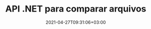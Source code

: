 ---
############################# Static ############################
layout: "product"
date: 2021-04-27T09:31:06+03:00
draft: false

product: "Comparison"
product_tag: "comparison"
platform: ".NET"
platform_tag: "net"

############################# Head ############################
head_title: "API de comparação de documentos C# .NET | Comparar e mesclar PDF Word Excel Web e texto"
head_description: "API de comparação de documentos C# .NET. Compare e mescle PDF Word DOC DOCX, planilha do Excel, PPT, PPTX, HTML, EMLX MSG, VSDX, DXF DWG e formatos de arquivo de imagem."

############################# Header ############################
title: "API .NET para comparar arquivos"
description: "Desenvolva aplicativos usando a API de comparação de documentos .NET para verificar e comparar arquivos em busca de diferenças de conteúdo e estilo."
button:
    enable: true
    icon: "fas fa-arrow-down"
    label: "Baixe a avaliação gratuita"
    link: "https://downloads.groupdocs.com/comparison/net"

############################# SubMenu ############################
submenu:
    enable: true
    
    left:
        img_alt: "GroupDocs.Comparison for .NET"
        image: "https://www.groupdocs.cloud/templates/groupdocs/images/product-logos/groupdocs-comparison-net.png"
        product: "GroupDocs.Comparison"
        platform: ".NET"

    middle:
        button:
            # button loop
            - link: "#overview"
              text: "Visão geral"

            # button loop
            - link: "#features"
              text: "Características"

            # button loop
            - link: "#support"
              text: "Apoiar"

            # button loop
            - link: "https://products.groupdocs.app/comparison"
              text: "Demonstração ao vivo"

            # button loop
            - link: "https://purchase.groupdocs.com/pricing/comparison/net"
              text: "Preços"

    right:
        link_download: "https://downloads.groupdocs.com/comparison"
        link_learn: "https://docs.groupdocs.com/comparison/net/"
        link_buy: "https://purchase.groupdocs.com"

############################# Overview ############################
overview:
    enable: true
    example_image: "/comparison/comparison-example.png"
    content: |
      
    more_overview:
      # more_overview_loop
      - title: "O que é GroupDocs.Comparison for .NET"
        content: "A API GroupDocs.Comparison for .NET é uma solução rápida e confiável, pronta para uso na criação de aplicativos para pesquisar e destacar diferenças entre documentos do mesmo ou de diferentes formatos em C#, ASP.NET ou outras tecnologias relacionadas à plataforma de software .NET."

      # more_overview_loop
      - title: "Formatos Suportados"
        content: "A biblioteca GroupDocs.Comparison suporta a detecção de diferenças no conteúdo e no estilo de texto entre formatos populares de imagens e documentos, como PDF, HTML, Outlook por e-mail, documentos do Microsoft Office Word, planilhas do Excel, apresentações em PowerPoint, OneNote, diagramas do Visio, textos, png , imagens gif e bmp, bem como uma centena de outros formatos."
        
      # more_overview_loop
      - title: "Capacidades de comparação"
        content: "A comparação pode ser realizada para detectar alterações no conteúdo de palavras, parágrafos, tabelas ou gráficos e seus estilos, e fornecerá um documento de comparação que lista um resumo das diferenças, seu número e tipo de pertença. GroupDocs.Comparison for .NET pode extrair facilmente informações básicas sobre o documento de origem, comparar e salvar documentos simples, protegidos por senha e criptografados de vários formatos por meio de um arquivo ou fluxo de dados."
        
      # more_overview_loop
      - title: "Documentação e exemplos"
        content: "Já existe muita documentação sobre o uso da biblioteca Comparison em diferentes plataformas com exemplos de código, então você não precisa pensar muito sobre como trabalhar com GroupDocs.Comparison for .NET API em seu aplicativo."
        
      # more_overview_loop
      - title: "Compatibilidade"
        content: "Você pode usar GroupDocs.Comparison for .NET para criar aplicativos em qualquer ambiente de desenvolvimento orientado à plataforma .NET. É compatível com todas as linguagens baseadas em .NET e oferece suporte a sistemas operacionais populares (Windows, Linux, MacOS) nos quais você pode instalar estruturas Mono ou .NET (incluindo .NET Core)."
    examples:
      enable: true
      
    more_feature:
      # more_feature_loop
      - title: "Compare facilmente documentos usando a API .NET"
        content: |
          A API GroupDocs.Comparison for .NET oferece uma maneira fácil e eficiente de comparar seus arquivos. A seguir está um exemplo que mostra como comparar dois documentos DOCX usando C#:  

          ```cs
          // Arquivos de origem e de destino a serem comparados
          string source = @"source.docx";
          string target = @"target.docx";
          Comparer comparer = new Comparer();
          // Compare dois documentos
          ICompareResult result = comparer.Compare(source, target, new ComparisonSettings());
          ```
      # more_feature_loop
      - title: "Escolha o nível de detalhe para comparação"
        content: "Com GroupDocs.Comparison for .NET você pode especificar até que ponto deseja que os documentos sejam comparados. Você pode escolher entre baixo (comparar texto palavra por palavra com precisão para grade de imagem = 50), médio (comparar texto caractere por caractere com precisão para grade de imagem = 100) ou alto (comparar texto caractere por caractere com precisão para grade de imagem = 150)."

      # more_feature_loop
      - title: "Suporte para comparação de estilos de texto"
        content: |
          GroupDocs.Comparison for .NET oferece recurso para comparar estilos de texto.  

          Enquanto palavras e caracteres de documentos estão sendo comparados, o nome da fonte, o tamanho da fonte, a cor da fonte, o estilo da fonte (negrito, itálico, sublinhado, versalete, hiperlink) e a cor do sublinhado (se aplicável) podem ser comparados para encontrar diferenças.  

          Ao comparar parágrafos, você pode comparar estilos como alinhamento de parágrafo, recuo (recuo à esquerda, recuo à direita), espaçamento de parágrafo (espaço depois, espaço antes), recuo da primeira linha e espaçamento entre linhas.  

          GroupDocs.Comparison for .NET também oferece suporte à comparação de outras seções de uma página, quando aplicável, como distância do rodapé, altura e orientação da página, margens (esquerda, direita, superior e inferior), largura da linha da borda e cor da borda.  
      
    tabs:
      enable: true
      
      ## TAB ONE ##
      tab_one:
        description: |
          A seguir está uma visão geral do GroupDocs.Comparison for .NET:
      
        right:
          enable: true
          icon: "fab fa-html5"
          title: "Visão geral"
          content: |
            * Comparação de documentos
            * Comparação de arquivos HTML
            * Comparação de PDFs
            * Comparação de diagramas
            * Compare o conteúdo do arquivo
            * Compare estilos de texto
      
      ## TAB TWO ##
      tab_two:
        description: |
          O GroupDocs.Comparison for .NET é compatível com todos os [formatos de arquivo de documentos](https://docs.groupdocs.com/comparison/net/supported-document-formats/) populares, incluindo: Microsoft Office, PDF, imagens e muitos outros .
        left:
          enable: true
          table:
            # table loop
            - title: "Microsoft Office"
              content: |
                * **Word:** [DOC](https://products.groupdocs.com/comparison/net/doc/), [DOCX](https://products.groupdocs.com/comparison/net/docx/), [DOCM](https://products.groupdocs.com/comparison/net/docm/), [DOT](https://products.groupdocs.com/comparison/net/dot/), [DOTX](https://products.groupdocs.com/comparison/net/dotx/), [DOTM](https://products.groupdocs.com/comparison/net/dotm/), [RTF](https://products.groupdocs.com/comparison/net/rtf/), [TXT](https://products.groupdocs.com/comparison/net/txt/)
                * **Excel:** [XLS](https://products.groupdocs.com/comparison/net/xls/), [XLSX](https://products.groupdocs.com/comparison/net/xlsx/), [XLSM](https://products.groupdocs.com/comparison/net/xlsm/), [XLSB](https://products.groupdocs.com/comparison/net/xlsb/), [XLTM](https://products.groupdocs.com/comparison/net/xltm/), [XLT](https://products.groupdocs.com/comparison/net/xlt/), [XLTM](https://products.groupdocs.com/comparison/net/xltm/), [XLTX](https://products.groupdocs.com/comparison/net/xltx/), [XLAM](https://products.groupdocs.com/comparison/net/xlam/), [SXC](https://products.groupdocs.com/comparison/net/sxc/), [SpreadsheetML](https://products.groupdocs.com/comparison/net/xml/)
                * **PowerPoint:** [PPT](https://products.groupdocs.com/comparison/net/ppt/), [PPTX](https://products.groupdocs.com/comparison/net/pptx/), [PPS](https://products.groupdocs.com/comparison/net/pps/), [PPSX](https://products.groupdocs.com/comparison/net/ppsx/), [PPSM](https://products.groupdocs.com/comparison/net/ppsm/), [POT](https://products.groupdocs.com/comparison/net/pot/), [POTM](https://products.groupdocs.com/comparison/net/potm/), [POTX](https://products.groupdocs.com/comparison/net/potx/), [PPTM](https://products.groupdocs.com/comparison/net/pptm/)
                * **Visio:** [VSD](https://products.groupdocs.com/comparison/net/vsd/), [VDX](https://products.groupdocs.com/comparison/net/vdx/), [VSS](https://products.groupdocs.com/comparison/net/vss/), [VSSX](https://products.groupdocs.com/comparison/net/vssx/), [VSX](https://products.groupdocs.com/comparison/net/vsx/), [VST](https://products.groupdocs.com/comparison/net/vst/), [VSTX](https://products.groupdocs.com/comparison/net/vstx/), [VTX](https://products.groupdocs.com/comparison/net/vtx/), [VSDX](https://products.groupdocs.com/comparison/net/vsdx/), [VDW](https://products.groupdocs.com/comparison/net/vdw/), [VSTM](https://products.groupdocs.com/comparison/net/vstm/), [VSSM](https://products.groupdocs.com/comparison/net/vssm/), [VSDM](https://products.groupdocs.com/comparison/net/vsdm/)
                * **Outlook:** [MSG](https://products.groupdocs.com/comparison/net/msg/), [EML](https://products.groupdocs.com/comparison/net/eml/), [EMLX](https://products.groupdocs.com/comparison/net/emlx/), [PST](https://products.groupdocs.com/comparison/net/pst/), [OST](https://products.groupdocs.com/comparison/net/ost/)
                * **OneNote:** [ONE](https://products.groupdocs.com/comparison/net/one/)

        right:
          enable: true
          table:
            # table loop
            - title: "Outros formatos"
              content: |
                * **Linguagens de programação**: [CS](https://products.groupdocs.com/comparison/net/cs/), [Java](https://products.groupdocs.com/comparison/net/java/), [CPP](https://products.groupdocs.com/comparison/net/cpp/), [JS](https://products.groupdocs.com/comparison/net/js/), [PY](https://products.groupdocs.com/comparison/net/py/), [RB](https://products.groupdocs.com/comparison/net/rb/), [PL](https://products.groupdocs.com/comparison/net/pl/), [ASM](https://products.groupdocs.com/comparison/net/asm/), [GROOVY](https://products.groupdocs.com/comparison/net/groovy/), [JSON](https://products.groupdocs.com/comparison/net/json/), [PHP](https://products.groupdocs.com/comparison/net/php/), [SQL](https://products.groupdocs.com/comparison/net/sql/), [LOG](https://products.groupdocs.com/comparison/net/log/), [DIFF](https://products.groupdocs.com/comparison/net/diff/), [LESS](https://products.groupdocs.com/comparison/net/less/), [SCALA](https://products.groupdocs.com/comparison/net/scala/)
                * **OpenDocument**: [ODT](https://products.groupdocs.com/comparison/net/odt/), [OTT](https://products.groupdocs.com/comparison/net/ott/), [ODS](https://products.groupdocs.com/comparison/net/ods/), [ODP](https://products.groupdocs.com/comparison/net/odp/), [OTP](https://products.groupdocs.com/comparison/net/otp/)
                * **Portable**: [PDF](https://products.groupdocs.com/comparison/net/pdf/), [MOBI](https://products.groupdocs.com/comparison/net/mobi/)
                * **AutoCAD**: [DXF](https://products.groupdocs.com/comparison/net/dxf/), [DWG](https://products.groupdocs.com/comparison/net/dwg/)
                * **Email**: [EML](https://products.groupdocs.com/comparison/net/eml/), [EMLX](https://products.groupdocs.com/comparison/net/emlx/), [MSG](https://products.groupdocs.com/comparison/net/msg/)
                * **Images**: [JPEG](https://products.groupdocs.com/comparison/net/jpeg/), [BMP](https://products.groupdocs.com/comparison/net/bmp/), [PNG](https://products.groupdocs.com/comparison/net/png/), [GIF](https://products.groupdocs.com/comparison/net/gif/), [DCM](https://products.groupdocs.com/comparison/net/dcm/), [DICOM](https://products.groupdocs.com/comparison/net/dicom/), [DjVu](https://products.groupdocs.com/comparison/net/djvu/)
                * **Web**: [HTM](https://products.groupdocs.com/comparison/net/htm/), [HTML](https://products.groupdocs.com/comparison/net/html/), [MHTML](https://products.groupdocs.com/comparison/net/mhtml/)
                * **Text**: [TXT](https://products.groupdocs.com/comparison/net/txt/)

      ## TAB THREE ##
      tab_three:
        description: |
          GroupDocs.Comparison for .NET oferece suporte aos seguintes sistemas operacionais, estruturas e gerenciadores de pacotes:
      
        left:
          enable: true
          table:
            # table loop
            - icon: "fab fa-windows"
              title: "Sistemas operacionais"
              content: |
                * Windows Desktop
                * Windows Server
                * Windows Azure
                * Linux
                * MacOS

            # table loop
            - icon: "fas fa-code"
              title: "Estruturas suportadas"
              content: |
                * .NET Framework 2.0 ou mais alto
                * Mono Framework 1.2 ou mais alto
                * .NET Standard 2.0
                * .NET Core 2.0

        right:
          enable: true
          table:
            # table loop
            - icon: "fas fa-box"
              title: "Gerenciador de pacotes"
              content: |
                * NuGet

            # table loop
            - icon: "fas fa-tools"
              title: "Ambientes de desenvolvimento"
              content: |
                * Microsoft Visual Studio
                * Xamarin.Android
                * Xamarin.IOS
                * Xamarin.Mac
                * MonoDevelop

############################# Features ############################
features:
    enable: true
    title: "Recursos do GroupDocs.Comparison for .NET"

    feature:
      # feature loop
      - icon: "fas fa-copy"
        content: "[Identifique diferenças no conteúdo e nos estilos de fonte](https://docs.groupdocs.com/comparison/net/compare-documents/)"

      # feature loop
      - icon: "fas fa-eye"
        content: "[Salve um relatório resumido de todas as diferenças encontradas após a comparação de arquivos](https://docs.groupdocs.com/comparison/net/get-extended-information-on-the-summary-page/)"

      # feature loop
      - icon: "fas fa-bolt"
        content: "[Aplicar ou rejeitar alterações após analisar diferenças e exportar o arquivo resultante](https://docs.groupdocs.com/comparison/net/accept-or-reject-detected-changes/)"
      
      # feature loop
      - icon: "fas fa-file-powerpoint"
        content: "[Suporte para a funcionalidade “Rastrear alterações” do Microsoft Word ao comparar arquivos do Word](https://docs.groupdocs.com/comparison/net/show-revisions/)"

      # feature loop
      - icon: "fas fa-code"
        content: "[Identifique exclusivamente alterações provenientes de cada documento que está sendo comparado](https://docs.groupdocs.com/comparison/net/get-list-of-changes/)"

      # feature loop
      - icon: "fas fa-cloud"
        content: "[Ler e enviar documentos via Streams](https://docs.groupdocs.com/comparison/net/load-file-from-stream/)"

      # feature loop
      - icon: "fas fa-remove-format"
        content: "[Licenciamento medido – Faturamento de acordo com o uso da API](https://docs.groupdocs.com/comparison/net/licensing-and-evaluation-limitations/)"

      # feature loop
      - icon: "fas fa-comment-slash"
        content: "[Compare vários documentos de origem com um único documento de destino](https://docs.groupdocs.com/comparison/net/compare-multiple-documents/)"

      # feature loop
      - icon: "fas fa-location-arrow"
        content: "[Compare páginas específicas de arquivos do Word entre si – aceite ou rejeite todas as alterações em um único documento do Word](https://docs.groupdocs.com/comparison/net/accept-or-reject-detected-changes/)"

      # feature loop
      - icon: "fas fa-border-all"
        content: "[Mesclar até 3 documentos do Word e comparar fórmulas usadas em arquivos do Word](https://docs.groupdocs.com/comparison/net/how-to-merge-source-code-files/)"

      # feature loop
      - icon: "fas fa-wrench"
        content: "[Obtenha informações sobre documentos do filePath](https://docs.groupdocs.com/comparison/net/get-file-info/)"

      # feature loop
      - icon: "fas fa-columns"
        content: "[Salvar o resultado da comparação HTML como imagens](https://docs.groupdocs.com/comparison/net/generate-document-pages-preview/)"

      # feature loop
      - icon: "fas fa-file-word"
        content: "[Opção para mostrar ou ocultar conteúdo excluído](https://docs.groupdocs.com/comparison/net/show-gap-lines/)"

      # feature loop
      - icon: "fas fa-envelope"
        content: "[Opção para ativar ou desativar a comparação de estilos de documentos](https://docs.groupdocs.com/comparison/net/how-to-select-options-for-flexible-comparing/)"

      # feature loop
      - icon: "fas fa-print"
        content: "[Especifique strings para marcar itens inseridos, excluídos e com alteração de estilo no documento de comparação](https://docs.groupdocs.com/comparison/net/customize-changes-styles/)"

      # feature loop
      - icon: "fas fa-file-archive"
        content: "[Especifique o separador de palavras e a cor da fonte para estilizar o texto comparado](https://docs.groupdocs.com/comparison/net/customize-changes-styles/)"

      # feature loop
      - icon: "fas fa-lock"
        content: "[Calcule as coordenadas corretas de alterações em PDF, Word, slides e diagramas de PowerPoint](https://docs.groupdocs.com/comparison/net/get-changes-coordinates/)"

      # feature loop
      - icon: "fas fa-file-code"
        content: "[Compare arquivos protegidos por senha](https://docs.groupdocs.com/comparison/net/how-to-compare-password-protected-files/)"
      
      # feature loop
      - icon: "fas fa-fill-drip"
        content: "[Compare títulos de gráficos em planilhas – Gere gráfico nos arquivos de células resultantes](https://docs.groupdocs.com/comparison/net/how-to-compare-spreadsheet-or-tables/)"

      # feature loop
      - icon: "fas fa-file-excel"
        content: "[Dimensionar automaticamente as formas automáticas no arquivo resultante do documento de células](https://docs.groupdocs.com/comparison/net/how-to-compare-spreadsheet-or-tables/)"

      # feature loop
      - icon: "fas fa-heading"
        content: "[Acesse a página de resumo detalhado para detectar alterações entre arquivos de documentos de origem e de destino](https://docs.groupdocs.com/comparison/net/get-extended-information-on-the-summary-page/)"

      # feature loop
      - icon: "fas fa-project-diagram"
        content: "[Compare os arquivos de linguagem de programação e script mais populares](https://docs.groupdocs.com/comparison/net/get-supported-document-formats/)"

      # feature loop
      - icon: "fas fa-cube"
        content: "[Compare vários (mais de dois) documentos PDF, Word, Excel, Diagrama, Email, Texto e OneNote](https://docs.groupdocs.com/comparison/net/compare-multiple-documents-with-specific-compare-settings/)"

      # feature loop
      - icon: "fab fa-uncharted"
        content: "[Compare o cabeçalho e o rodapé dos formatos de arquivo suportados](https://docs.groupdocs.com/comparison/net/how-to-select-options-for-flexible-comparing/)"

      # feature loop
      - icon: "fab fa-uncharted"
        content: "[Compare marcadores, variáveis ​​e propriedades personalizadas de formatos de documentos do Word](https://docs.groupdocs.com/comparison/net/compare-bookmarks-in-word/)"

############################# Support ############################
support:
    enable: true

############################# Solutions ############################
solutions:
    enable: true
    title: "GroupDocs.Comparison oferece APIs de visualização de documentos para outros ambientes de desenvolvimento populares"

    solution:
        # solution loop
        - img_alt: "GroupDocs.Comparison for Java"
          image: "https://www.groupdocs.cloud/templates/groupdocs/images/product-logos/groupdocs-comparison-java.png"
          product: "GroupDocs.Comparison"
          platform: "Java"
          link: "/comparison/java/"

############################# Back to top ###############################
back_to_top:
  enable: true
---